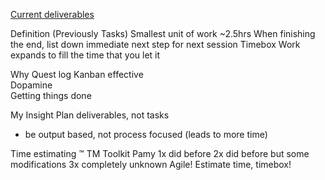 [Current deliverables](https://airtable.com/appwlcA0RJTWZ394q/tblEdXyTIiuRLvnFt/viw7q0rk1gZe6I6Nt?blocks=hide)

Definition
(Previously Tasks)
Smallest unit of work
~2.5hrs
When finishing the end, list down immediate next step for next session
Timebox
Work expands to fill the time that you let it

Why
Quest log
Kanban effective  
Dopamine  
Getting things done  

My Insight
Plan deliverables, not tasks
- be output based, not process focused (leads to more time)

Time estimating 
™
TM Toolkit
Pamy
1x did before
2x did before but some modifications
3x completely unknown
Agile! Estimate time, timebox!
